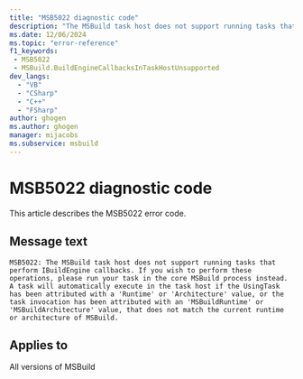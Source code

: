 ```yaml
---
title: "MSB5022 diagnostic code"
description: "The MSBuild task host does not support running tasks that perform IBuildEngine callbacks. If you wish to perform these operations, please run your task in the core MSBuild process instead.  A task will automatically execute in the task host if the UsingTask has been attributed with a 'Runtime' or 'Architecture' value, or the task invocation has been attributed with an 'MSBuildRuntime' or 'MSBuildArchitecture' value, that does not match the current runtime or architecture of MSBuild."
ms.date: 12/06/2024
ms.topic: "error-reference"
f1_keywords:
 - MSB5022
 - MSBuild.BuildEngineCallbacksInTaskHostUnsupported
dev_langs:
  - "VB"
  - "CSharp"
  - "C++"
  - "FSharp"
author: ghogen
ms.author: ghogen
manager: mijacobs
ms.subservice: msbuild
---
```


# MSB5022 diagnostic code

<!-- :::ErrorDefinitionDescription::: -->
<!-- :::editable-content name="introDescription"::: -->
This article describes the MSB5022 error code.
<!-- :::editable-content-end::: -->

## Message text

```output
MSB5022: The MSBuild task host does not support running tasks that perform IBuildEngine callbacks. If you wish to perform these operations, please run your task in the core MSBuild process instead.  A task will automatically execute in the task host if the UsingTask has been attributed with a 'Runtime' or 'Architecture' value, or the task invocation has been attributed with an 'MSBuildRuntime' or 'MSBuildArchitecture' value, that does not match the current runtime or architecture of MSBuild.
```

<!-- :::editable-content name="postOutputDescription"::: -->
<!--
{StrBegin="MSB5022: "} "Runtime", "Architecture", "MSBuildRuntime", and "MSBuildArchitecture" are all attributes in the project file, and thus should not be localized.
-->
<!-- :::editable-content-end::: -->
<!-- :::ErrorDefinitionDescription-end::: -->

## Applies to

All versions of MSBuild
